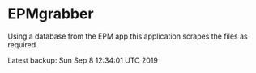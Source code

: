 # EPMgrabber
Using a database from the EPM app this application scrapes the files as required


Latest backup: Sun Sep 8 12:34:01 UTC 2019
